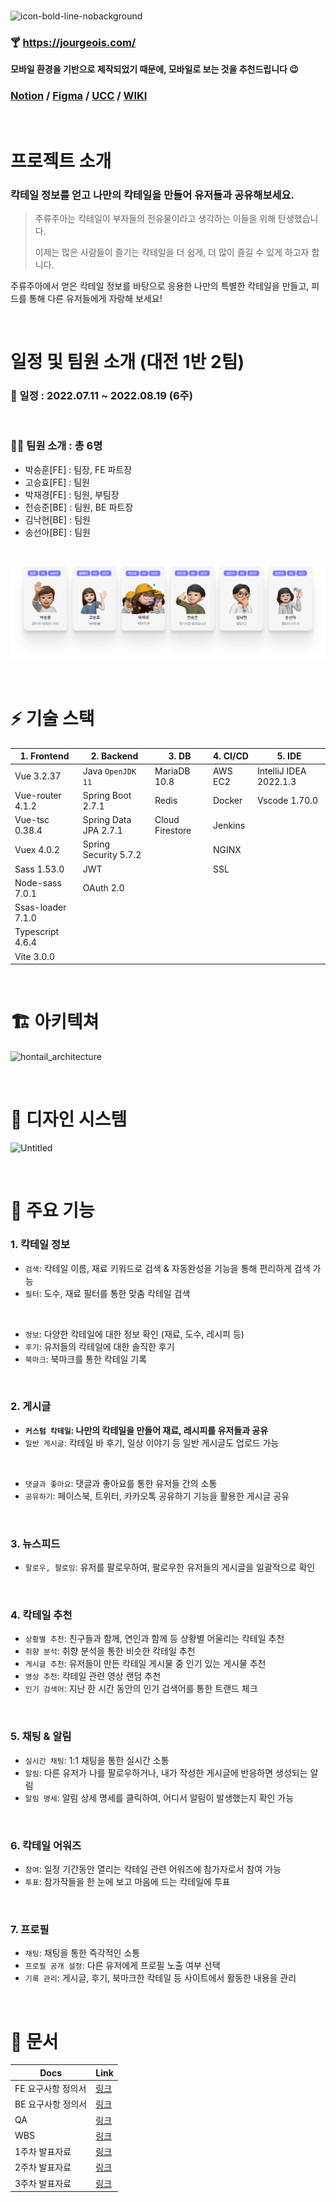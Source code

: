 <br>

![icon-bold-line-nobackground](https://user-images.githubusercontent.com/26267376/185445173-385ec22d-5987-4efc-bbd4-9be4d0b2042c.png)
<br>

### 🍸 https://jourgeois.com/
**모바일 환경을 기반으로 제작되었기 때문에, 모바일로 보는 것을 추천드립니다 😉**

### [Notion](https://www.notion.so/JOURGEOIS-7e834c817aac447a93f05d1b8573c52e) / [Figma](https://www.figma.com/file/B7asQUxDc0TBGqNyaGr0fW/%EA%B3%B5%ED%86%B5%ED%94%84%EB%A1%9C%EC%A0%9D%ED%8A%B8-JJUA?node-id=83%3A571) / [UCC](https://youtu.be/rWbYcB-sBJ0) / [WIKI](https://github.com/piacu/jourgeois-repo/wiki)

<br>

# 프로젝트 **소개**

### 칵테일 정보를 얻고 나만의 칵테일을 만들어 유저들과 공유해보세요.

> 주류주아는 칵테일이 부자들의 전유물이라고 생각하는 이들을 위해 탄생했습니다. 
>
> 이제는 많은 사람들이 즐기는 칵테일을 더 쉽게, 더 많이 즐길 수 있게 하고자 합니다.

주류주아에서 얻은 칵테일 정보를 바탕으로 응용한 나만의 특별한 칵테일을 만들고, 피드를 통해 다른 유저들에게 자랑해 보세요!

<br>

# 일정 및 팀원 소개 (대전 1반 2팀)

### 📌 일정 : **2022.07.11 ~ 2022.08.19 (6주)**

<br>

### 👨‍💻 팀원 소개 : 총 6명

- 박승훈[FE] : 팀장, FE 파트장
- 고승효[FE] : 팀원
- 박재경[FE] : 팀원, 부팀장
- 전승준[BE] : 팀원, BE 파트장
- 김낙현[BE] : 팀원
- 송선아[BE] : 팀원

<br>

![hontail_team](https://raw.githubusercontent.com/JaeKP/image_repo/main/img/hontail_team.png)

<br>

# ⚡ **기술 스택**

| 1. Frontend        | 2. Backend            | 3. DB           | 4. CI/CD | 5. IDE                 |
| ------------------ | --------------------- | --------------- | -------- | ---------------------- |
| Vue  3.2.37        | Java  `OpenJDK 11`    | MariaDB 10.8    | AWS EC2  | IntelliJ IDEA 2022.1.3 |
| Vue-router 4.1.2   | Spring Boot 2.7.1     | Redis           | Docker   | Vscode 1.70.0          |
| Vue-tsc  0.38.4    | Spring Data JPA 2.7.1 | Cloud Firestore | Jenkins  |                        |
| Vuex  4.0.2        | Spring Security 5.7.2 |                 | NGINX    |                        |
| Sass  1.53.0       | JWT                   |                 | SSL      |                        |
| Node-sass  7.0.1   | OAuth 2.0             |                 |          |                        |
| Ssas-loader  7.1.0 |                       |                 |          |                        |
| Typescript 4.6.4   |                       |                 |          |                        |
| Vite 3.0.0         |                       |                 |          |                        |

<br>

# 🏗️ **아키텍쳐**

![hontail_architecture](https://user-images.githubusercontent.com/77388214/185464327-9c95b84e-3bd9-42e9-aa0d-deed2521f13b.png)

<br>

# 🎨 디자인 시스템

![Untitled](https://user-images.githubusercontent.com/77388214/185464332-18170e6f-1416-4890-a747-22a9efb924ed.png)

<br>

# 🔖 **주요 기능**

### **1. 칵테일 정보**





- `검색`: 칵테일 이름, 재료 키워드로 검색 & 자동완성을 기능을 통해 편리하게 검색 가능
- `필터`: 도수, 재료 필터를 통한 맞춤 칵테일 검색

<br>



- `정보`: 다양한 칵테일에 대한 정보 확인 (재료, 도수, 레시피 등)
- `후기`: 유저들의 칵테일에 대한 솔직한 후기
- `북마크`: 북마크를 통한 칵테일 기록

<br>

### 2. 게시글



- **`커스텀 칵테일`: 나만의 칵테일을 만들어 재료, 레시피를 유저들과 공유**
- `일반 게시글`: 칵테일 바 후기, 일상 이야기 등 일반 게시글도 업로드 가능

<br>



- `댓글과 좋아요`: 댓글과 좋아요를 통한 유저들 간의 소통
- `공유하기`: 페이스북, 트위터, 카카오톡 공유하기 기능을 활용한 게시글 공유

<br>

### **3. 뉴스피드**







- `팔로우, 팔로잉`: 유저를 팔로우하여, 팔로우한 유저들의 게시글을 일괄적으로 확인

<br>

### **4. 칵테일 추천**



- `상황별 추천`: 친구들과 함께, 연인과 함께 등 상황별 어울리는 칵테일 추천
- `취향 분석`: 취향 분석을 통한 비슷한 칵테일 추천
- `게시글 추천`: 유저들이 만든 칵테일 게시물 중 인기 있는 게시물 추천
- `영상 추천`: 칵테일 관련 영상 랜덤 추천
- `인기 검색어`: 지난 한 시간 동안의 인기 검색어를 통한 트랜드 체크

<br>

### 5. 채팅 & 알림



- `실시간 채팅`: 1:1 채팅을 통한 실시간 소통
- `알림`: 다른 유저가 나를 팔로우하거나, 내가 작성한 게시글에 반응하면 생성되는 알림
- `알림 명세`: 알림 상세 명세를 클릭하여, 어디서 알림이 발생했는지 확인 가능

<br>

### 6. 칵테일 어워즈



- `참여`: 일정 기간동안 열리는 칵테일 관련 어워즈에 참가자로서 참여 가능
- `투표`: 참가작들을 한 눈에 보고 마음에 드는 칵테일에 투표

<br>

### **7. 프로필**



- `채팅`: 채팅을 통한 즉각적인 소통
- `프로필 공개 설정`: 다른 유저에게 프로필 노출 여부 선택
- `기록 관리`: 게시글, 후기, 북마크한 칵테일 등 사이트에서 활동한 내용을 관리

<br>

# 📖 문서

| Docs               | Link                                                         | 
| ------------------ | ------------------------------------------------------------ |
| FE 요구사항 정의서  | [링크](https://docs.google.com/spreadsheets/d/1zRahvEscoiUu_VIQf6rIBG2hMWhvO97oRn21FOwlSLQ/edit?usp=sharing) |
| BE 요구사항 정의서  | [링크](https://docs.google.com/spreadsheets/d/1pf_7axAoF9G9fQhXGwSEn_ehM93N6FQ2jPbWGZi1NVA/edit?usp=sharing) |
| QA                 | [링크](https://docs.google.com/spreadsheets/d/1w5iTH2fNnUKf4BgKUhDzwl-UsSLsurpaS8ZLt6HL7PA/edit?usp=sharing) | 
| WBS                | [링크](https://docs.google.com/spreadsheets/d/1gVU32Xnl-toC6h20yMdjTmaKZh2UeZDDjoCkMPYtOb0/edit?usp=sharing) |
| 1주차 발표자료      | [링크](https://cyclic-traffic-ddc.notion.site/PJT-SUB1-637bd95b39e84943af073e884babdb85) |
| 2주차 발표자료      | [링크](https://cyclic-traffic-ddc.notion.site/PJT-SUB2-b571b3a448954e5e813e3df121b6ad45) |
| 3주차 발표자료      | [링크](https://cyclic-traffic-ddc.notion.site/PJT-Final-ccc674c39e2443a3b1be65bc3c5ed024) |

<br>
